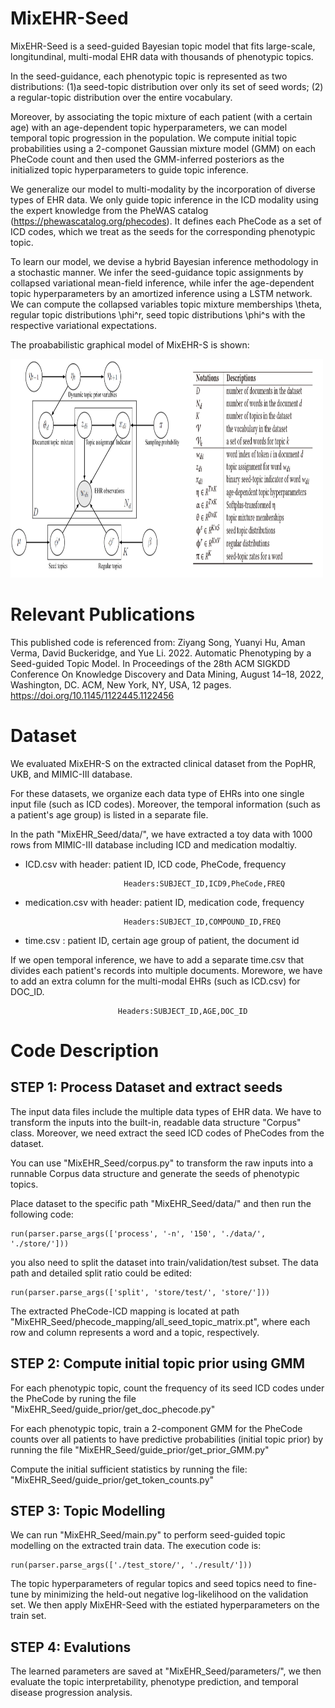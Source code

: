 # MixEHR-Seed

MixEHR-Seed is a seed-guided Bayesian topic model that fits large-scale, longitundinal, multi-modal EHR data with thousands of phenotypic topics. 

In the seed-guidance, each phenotypic topic is represented as two distributions: (1)a seed-topic distribution over only its set of seed words;
(2) a regular-topic distribution over the entire vocabulary.

Moreover, by associating the topic mixture of each patient (with a certain age) with an age-dependent topic hyperparameters, we can model temporal topic progression in the population. We compute initial topic probabilities using a 2-componet Gaussian mixture model (GMM) on each PheCode count and then used the GMM-inferred posteriors as the initialized topic hyperparameters to guide topic inference.

We generalize our model to multi-modality by the incorporation of diverse types of EHR data. We only guide topic inference in the ICD modality using the expert knowledge from the PheWAS catalog (https://phewascatalog.org/phecodes). It defines each PheCode as a set of ICD codes, which we treat as the seeds for the corresponding phenotypic topic.

To learn our model, we devise a hybrid Bayesian inference methodology in a stochastic manner. We infer the seed-guidance topic assignments by collapsed variational mean-field inference, while infer the age-dependent topic hyperparameters by an amortized inference using a LSTM network. We can  compute the collapsed variables
topic mixture memberships \theta, regular topic distributions \phi^r, seed topic distributions \phi^s with the respective variational expectations.

The proababilistic graphical model of MixEHR-S is shown:

<img src="https://github.com/li-lab-mcgill/MixEHR-Seed/blob/main/figures/PGM.jpg" width="500" height="350">


# Relevant Publications

This published code is referenced from: 
Ziyang Song, Yuanyi Hu, Aman Verma, David Buckeridge, and Yue Li. 2022.
Automatic Phenotyping by a Seed-guided Topic Model. In Proceedings of the
28th ACM SIGKDD Conference On Knowledge Discovery and Data Mining,
August 14–18, 2022, Washington, DC. ACM, New York, NY, USA, 12 pages.
https://doi.org/10.1145/1122445.1122456


# Dataset

We evaluated MixEHR-S on the extracted clinical dataset from the PopHR, UKB, and MIMIC-III database. 

For these datasets, we organize each data type of EHRs into one single input file (such as ICD codes). Moreover, the temporal information (such as a patient's age group) is listed in a separate file. 

In the path "MixEHR_Seed/data/", we have extracted a toy data with 1000 rows from MIMIC-III database including ICD and medication modaltiy.

- ICD.csv with header: patient ID,	ICD code,	PheCode, frequency


                            Headers:SUBJECT_ID,ICD9,PheCode,FREQ


- medication.csv with header: patient ID,	medication code, frequency


                            Headers:SUBJECT_ID,COMPOUND_ID,FREQ


- time.csv : patient ID, certain age group of patient, the document id 

If we open temporal inference, we have to add a separate time.csv that divides each patient's records into multiple documents. Morewore, we have to add an extra column for the multi-modal EHRs (such as ICD.csv) for DOC_ID. 

                            Headers:SUBJECT_ID,AGE,DOC_ID
              
              
# Code Description

## STEP 1: Process Dataset and extract seeds

The input data files include the multiple data types of EHR data. We have to transform the inputs into the built-in, readable data structure "Corpus" class. Moreover, we need extract the seed ICD codes of PheCodes from the dataset.

You can use "MixEHR_Seed/corpus.py" to transform the raw inputs into a runnable Corpus data structure and generate the seeds of phenotypic topics. 

Place dataset to the specific path "MixEHR_Seed/data/" and then run the following code:

    run(parser.parse_args(['process', '-n', '150', './data/', './store/']))
    
you also need to split the dataset into train/validation/test subset. The data path and detailed split ratio could be edited:
    
    run(parser.parse_args(['split', 'store/test/', 'store/']))
	
The extracted PheCode-ICD mapping is located at path "MixEHR_Seed/phecode_mapping/all_seed_topic_matrix.pt", where each row and column represents a word and a topic, respectively.


## STEP 2: Compute initial topic prior using GMM

For each phenotypic topic, count the frequency of its seed ICD codes under the PheCode by runing the file "MixEHR_Seed/guide_prior/get_doc_phecode.py"

For each phenotypic topic, train a 2-component GMM for the PheCode counts over all patients to have predictive probabilities (initial topic prior) by running the file "MixEHR_Seed/guide_prior/get_prior_GMM.py"

Compute the initial sufficient statistics by running the file: "MixEHR_Seed/guide_prior/get_token_counts.py"

## STEP 3: Topic Modelling

We can run "MixEHR_Seed/main.py" to perform seed-guided topic modelling on the extracted train data. 
The execution code is:

    run(parser.parse_args(['./test_store/', './result/']))
    
The topic hyperparameters of regular topics and seed topics need to fine-tune by minimizing the held-out negative log-likelihood on the validation set. We then apply MixEHR-Seed with the estiated hyperparameters on the train set. 
 

## STEP 4: Evalutions

The learned parameters are saved at "MixEHR_Seed/parameters/", we then evaluate the topic interpretability, phenotype prediction, and temporal disease progression analysis. 
    






